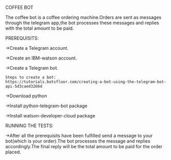 COFFEE BOT

  The coffee bot is a coffee ordering machine.Orders are sent as messages through the telegram app,the bot processes these messages
  and replies with the total amount to be paid.
  
PREREQUISITS:

  ->Create a Telegram account.
  
  ->Create an IBM-watson account.
  
  ->Create a Telegram bot.
  
    Steps to create a bot:
    https://tutorials.botsfloor.com/creating-a-bot-using-the-telegram-bot-api-5d3caed3266d
  ->Download python
  
  ->Install python-telegram-bot package
  
  ->Install watson-developer-cloud package
  
  
RUNNING THE TESTS:

  ->After all the prerequisits have been fulfilled send a message to your bot(which is your order).The bot processes the message and 
  replies accordingly.The final reply will be the total amount to be paid for the order placed.
